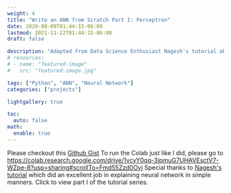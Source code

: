 ```yaml
---
weight: 4
title: "Write an ANN from Scratch Part I: Perceptron"
date: 2020-08-09T01:44:15-06:00
lastmod: 2021-11-22T01:44:15-06:00
draft: false

description: "Adapted from Data Science Enthusiast Nagesh's tutorial about writing NN in Python"
# resources:
# - name: "featured-image"
#   src: "featured-image.jpg"

tags: ["Python", "ANN", "Neural Network"]
categories: ["projects"]

lightgallery: true

toc:
  auto: false
math:
  enable: true
---
```


<!--more-->
<!-- Independent project via Python in Summer 2020 EconEx externship -->

Please checkout this [Github Gist](https://gist.github.com/Yumian-Cui/ad4b1b9187fc5e36d4d53a75e4875c8e)
To run the Colab just like I did, please go to https://colab.research.google.com/drive/1vcyY0qq-3jpmuG7UHAVEsctV7-WZpe-8?usp=sharing#scrollTo=Fmd55Zzd0Oyj
Special thanks to [Nagesh's tutorial](https://www.kdnuggets.com/2019/11/build-artificial-neural-network-scratch-part-1.html) which did an excellent job in explaining neural network in simple manners. Click to view part I of the tutorial series. 